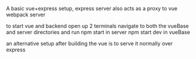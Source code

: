 A basic vue+express setup, express server also acts as a proxy to vue webpack server

to start vue and backend open up 2 terminals
navigate to both the vueBase and server directories
and run npm start in server
npm start dev in vueBase

an alternative setup after building the vue is to serve it normally over express